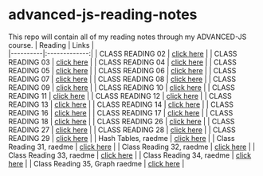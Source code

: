 # advanced-js-reading-notes
This repo will contain all of my reading notes through my ADVANCED-JS course.
| Reading   |      Links      |   
|----------|:-------------:|
| CLASS READING 02 | [click here](https://github.com/ibrahimalaqoul/advanced-js-reading-notes/blob/main/01-prep-and-tdd.md)   | 
| CLASS READING 03 | [click here](https://github.com/ibrahimalaqoul/advanced-js-reading-notes/blob/main/class03reading.md)   | 
| CLASS READING 04 |   [click here](https://github.com/ibrahimalaqoul/advanced-js-reading-notes/blob/main/class04Reading.md)   | 
| CLASS READING 05 | [click here](https://github.com/ibrahimalaqoul/advanced-js-reading-notes/blob/main/class05reading.md) | 
| CLASS READING 06 | [click here](https://github.com/ibrahimalaqoul/advanced-js-reading-notes/blob/main/class06reading.md) | 
| CLASS READING 07 | [click here](https://github.com/ibrahimalaqoul/advanced-js-reading-notes/blob/main/class07reading.md) | 
| CLASS READING 08 | [click here](https://github.com/ibrahimalaqoul/advanced-js-reading-notes/blob/main/classr08eadng.md) | 
| CLASS READING 09 | [click here](https://github.com/ibrahimalaqoul/advanced-js-reading-notes/blob/main/classReading09.md) | 
| CLASS READING 10 | [click here](https://github.com/ibrahimalaqoul/advanced-js-reading-notes/blob/main/class10reading.md) | 
| CLASS READING 11 | [click here](https://github.com/ibrahimalaqoul/advanced-js-reading-notes/blob/main/class11Reading.md) | 
| CLASS READING 12 | [click here](https://github.com/ibrahimalaqoul/advanced-js-reading-notes/blob/main/class12Read.md) | 
| CLASS READING 13 | [click here](https://github.com/ibrahimalaqoul/advanced-js-reading-notes/blob/main/class13Read.md) | 
| CLASS READING 14 | [click here](https://github.com/ibrahimalaqoul/advanced-js-reading-notes/blob/main/class14reading.md) | 
| CLASS READING 16 | [click here](https://github.com/ibrahimalaqoul/advanced-js-reading-notes/blob/main/class15Reading.md) | 
| CLASS READING 17 | [click here](https://github.com/ibrahimalaqoul/advanced-js-reading-notes/blob/main/class17reading.md) | 
| CLASS READING 18 | [click here](https://github.com/ibrahimalaqoul/advanced-js-reading-notes/blob/main/class18Reading.md) | 
| CLASS READING 26 | [click here](https://github.com/ibrahimalaqoul/advanced-js-reading-notes/blob/main/class26Reading.md) |
| CLASS READING 27 | [click here](https://github.com/ibrahimalaqoul/advanced-js-reading-notes/blob/main/class27reading.md) | 
| CLASS READING 28 | [click here](https://github.com/ibrahimalaqoul/advanced-js-reading-notes/blob/main/class28Reading.md) | 
| CLASS READING 29 | [click here](https://github.com/ibrahimalaqoul/advanced-js-reading-notes/blob/main/class29reading.md) | 
| Hash Tables, raedme | [click here](https://github.com/ibrahimalaqoul/advanced-js-reading-notes/blob/main/HashTablesReading.md) | 
| Class Reading 31, raedme | [click here](https://github.com/ibrahimalaqoul/advanced-js-reading-notes/blob/main/Class%2031Reading.md) | 
| Class Reading 32, raedme | [click here](https://github.com/ibrahimalaqoul/advanced-js-reading-notes/blob/main/class32Reading.md) | 
| Class Reading 33, raedme | [click here](https://github.com/ibrahimalaqoul/advanced-js-reading-notes/blob/main/class33Reading.md) | 
| Class Reading 34, raedme | [click here](https://github.com/ibrahimalaqoul/advanced-js-reading-notes/blob/main/class34Reading.md) | 
| Class Reading 35, Graph raedme | [click here](https://github.com/ibrahimalaqoul/advanced-js-reading-notes/blob/main/GraphReading.md) | 

